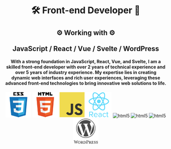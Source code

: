 <h1 align="center"> 🛠 Front-end Developer 🎨</h1>

<p align="center">
</p>

<h2 align="center"> ⚙️ Working with ⚙️ <br> <br>
  JavaScript / React / Vue / Svelte / WordPress  </h2>
  <h4 align="center"> With a strong foundation in JavaScript, React, Vue, and Svelte, I am a skilled front-end developer with over 2 years of technical experience and over 5 years of industry experience. My expertise lies in creating dynamic web interfaces and rich user experiences, leveraging these advanced front-end technologies to bring innovative web solutions to life. 
</h4>
<p align="center"> 
  
  <a> 
    <img src="https://raw.githubusercontent.com/devicons/devicon/master/icons/css3/css3-original-wordmark.svg" alt="css3" width="80" height="80"/> 
  </a> 
  <a> 
    <img src="https://raw.githubusercontent.com/devicons/devicon/master/icons/html5/html5-original-wordmark.svg" alt="html5" width="80" height="80"/> 
  </a> 
  <a> 
    <img src="https://raw.githubusercontent.com/devicons/devicon/master/icons/javascript/javascript-original.svg" alt="javascript" width="80" height="80"/> 
  </a>

  <a> 
    <img src="https://raw.githubusercontent.com/devicons/devicon/master/icons/react/react-original-wordmark.svg" alt="react" width="80" height="80"/> 
  </a>
    <a> 
    <img <img src="https://cdn.jsdelivr.net/gh/devicons/devicon@latest/icons/vuejs/vuejs-original-wordmark.svg" alt="html5" width="80" height="80"/> 
  </a> 
  <a> 
    <img <img src="https://cdn.jsdelivr.net/gh/devicons/devicon@latest/icons/svelte/svelte-original.svg"  alt="html5" width="80" height="80"/> 
  </a> 
    <a> 
    <img <img src="https://cdn.jsdelivr.net/gh/devicons/devicon@latest/icons/tailwindcss/tailwindcss-original-wordmark.svg" alt="html5" width="80" height="80"/> 
  </a> 
  
  <a> 
  <img src="https://raw.githubusercontent.com/devicons/devicon/master/icons/wordpress/wordpress-plain-wordmark.svg" alt="wordpress" width="80" height="80"/> 
</a>


</p>


